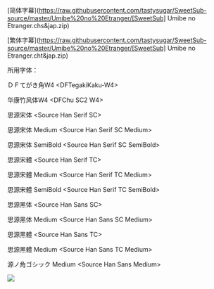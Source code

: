 [简体字幕](https://raw.githubusercontent.com/tastysugar/SweetSub-source/master/Umibe%20no%20Etranger/[SweetSub] Umibe no Etranger.chs&jap.zip)

[繁体字幕](https://raw.githubusercontent.com/tastysugar/SweetSub-source/master/Umibe%20no%20Etranger/[SweetSub] Umibe no Etranger.cht&jap.zip)



所用字体：

ＤＦてがき角W4 \<DFTegakiKaku-W4>

华康竹风体W4 \<DFChu SC2 W4>

思源宋体 \<Source Han Serif SC>

思源宋体 Medium \<Source Han Serif SC Medium>

思源宋体 SemiBold \<Source Han Serif SC SemiBold>

思源宋體 \<Source Han Serif TC>

思源宋體 Medium \<Source Han Serif TC Medium>

思源宋體 SemiBold \<Source Han Serif TC SemiBold>

思源黑体 \<Source Han Sans SC>

思源黑体 Medium \<Source Han Sans SC Medium>

思源黑體 \<Source Han Sans TC>

思源黑體 Medium \<Source Han Sans TC Medium>

源ノ角ゴシック Medium \<Source Han Sans Medium>



![](https://i.loli.net/2021/03/23/f8XJMHGpONu5bKc.jpg)

